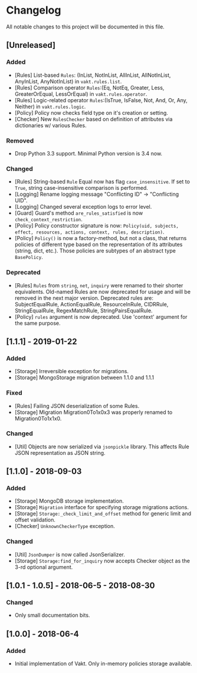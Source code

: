 # Changelog
All notable changes to this project will be documented in this file.


## [Unreleased]
### Added
- [Rules] List-based `Rules`: (InList, NotInList, AllInList, AllNotInList, AnyInList, AnyNotInList) in `vakt.rules.list`.
- [Rules] Comparison operator `Rules`:(Eq, NotEq, Greater, Less, GreaterOrEqual, LessOrEqual) in `vakt.rules.operator`.
- [Rules] Logic-related operator `Rules`:(IsTrue, IsFalse, Not, And, Or, Any, Neither) in `vakt.rules.logic`.
- [Policy] Policy now checks field type on it's creation or setting.
- [Checker] New `RulesChecker` based on definition of attributes via dictionaries w/ various Rules.

### Removed
- Drop Python 3.3 support. Minimal Python version is 3.4 now.

### Changed
- [Rules] String-based `Rule` Equal now has flag `case_insensitive`.
If set to `True`, string case-insensitive comparison is performed.
- [Logging] Rename logging message "Conflicting ID" -> "Conflicting UID".
- [Logging] Changed several exception logs to error level.
- [Guard] Guard's method `are_rules_satisfied` is now `check_context_restriction`.
- [Policy] Policy constructor signature is now:
`Policy(uid, subjects, effect, resources, actions, context, rules, description)`.
- [Policy] `Policy()` is now a factory-method, but not a class, that returns policies of different type based on 
the representation of its attributes (string, dict, etc.).
Those policies are subtypes of an abstract type `BasePolicy`.

### Deprecated
- [Rules] `Rules` from `string`, `net`, `inquiry` were renamed to their shorter equivalents.
Old-named Rules are now deprecated for usage and will be removed in the next major version.
Deprecated rules are: SubjectEqualRule, ActionEqualRule, ResourceInRule, CIDRRule, StringEqualRule, RegexMatchRule,
StringPairsEqualRule.
- [Policy] `rules` argument is now deprecated. Use 'context' argument for the same purpose.


## [1.1.1] - 2019-01-22
### Added
- [Storage] Irreversible exception for migrations.
- [Storage] MongoStorage migration between 1.1.0 and 1.1.1

### Fixed
- [Rules] Failing JSON deserialization of some Rules.
- [Storage] Migration Migration0To1x0x3 was properly renamed to Migration0To1x1x0.

### Changed
- [Util] Objects are now serialized via `jsonpickle` library. This affects Rule JSON representation as JSON string.


## [1.1.0] - 2018-09-03
### Added
- [Storage] MongoDB storage implementation.
- [Storage] `Migration` interface for specifying storage migrations actions.
- [Storage] `Storage:_check_limit_and_offset` method for generic limit and offset validation.
- [Checker] `UnknownCheckerType` exception.

### Changed
- [Util] `JsonDumper` is now called JsonSerializer.
- [Storage] `Storage:find_for_inquiry` now accepts Checker object as the 3-rd optional argument.


## [1.0.1 - 1.0.5] - 2018-06-5 - 2018-08-30
### Changed
- Only small documentation bits.


## [1.0.0] - 2018-06-4
### Added
- Initial implementation of Vakt. Only in-memory policies storage available.
